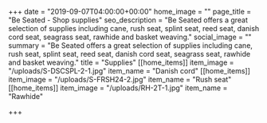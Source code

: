 +++
date = "2019-09-07T04:00:00+00:00"
home_image = ""
page_title = "Be Seated - Shop supplies"
seo_description = "Be Seated offers a great selection of supplies including cane, rush seat, splint seat, reed seat, danish cord seat, seagrass seat, rawhide and basket weaving."
social_image = ""
summary = "Be Seated offers a great selection of supplies including cane, rush seat, splint seat, reed seat, danish cord seat, seagrass seat, rawhide and basket weaving."
title = "Supplies"
[[home_items]]
item_image = "/uploads/S-DSCSPL-2-1.jpg"
item_name = "Danish cord"
[[home_items]]
item_image = "/uploads/S-FRSH24-2.jpg"
item_name = "Rush seat"
[[home_items]]
item_image = "/uploads/RH-2T-1.jpg"
item_name = "Rawhide"

+++
